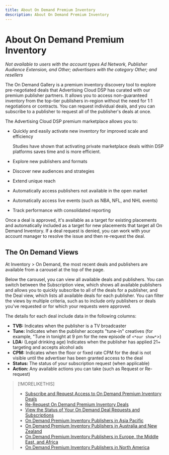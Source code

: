 ```yaml
---
title: About On Demand Premium Inventory
description: About On Demand Premium Inventory
---
```


# About On Demand Premium Inventory

*Not available to users with the account types Ad Network, Publisher Audience Extension, and Other; advertisers with the category Other; and resellers*

The On Demand Gallery is a premium inventory discovery tool to explore pre-negotiated deals that Advertising Cloud DSP has curated with our premium publisher partners. It allows you to access non-guaranteed inventory from the top-tier publishers in-region without the need for 1:1 negotiations or contracts. You can request individual deals, and you can subscribe to a publisher to request all of the publisher's deals at once.

The Advertising Cloud DSP premium marketplace allows you to:

* Quickly and easily activate new inventory for improved scale and efficiency

   Studies have shown that activating private marketplace deals within DSP platforms saves time and is more efficient.

* Explore new publishers and formats
* Discover new audiences and strategies
* Extend unique reach  
* Automatically access publishers not available in the open market
* Automatically access live events (such as NBA, NFL, and NHL events)
* Track performance with consolidated reporting

Once a deal is approved, it's available as a target for existing placements and automatically included as a target for new placements that target all On Demand Inventory. If a deal request is denied, you can work with your account manager to resolve the issue and then re-request the deal.

## The On Demand Views

At Inventory > On Demand, the most recent deals and publishers <!-- how recent? --> are available from a carousel at the top of the page.

Below the carousel, you can view all available deals and publishers. You can switch between the Subscription view, which shows all available publishers and allows you to quickly subscribe to all of the deals for a publisher, and the Deal view, which lists all available deals for each publisher. You can filter the views by multiple criteria, such as to include only publishers or deals you've requested or for which your requests were approved.

The details for each deal include data in the following columns:

* **TVB:** Indicates when the publisher is a TV broadcaster
* **Tune:** Indicates when the publisher accepts "tune-in" creatives (for example, "Tune in tonight at 9 pm for the new episode of `<*our show*`>)
* **LDA:** (Legal drinking age) Indicates when the publisher has applied 21+ targeting and accepts alcohol ads
* **CPM:** Indicates when the floor or fixed rate CPM for the deal is not visible until the advertiser has been granted access to the deal
* **Status:** The status of your subscription request (when applicable)
* **Action:** Any available actions you can take (such as Request or Re-request)

>[!MORELIKETHIS]
>
>* [Subscribe and Request Access to On Demand Premium Inventory Deals](on-demand-inventory-subscribe.md)
>* [Re-Request On Demand Premium Inventory Deals](on-demand-inventory-rerequest.md)
>* [View the Status of Your On Demand Deal Requests and Subscriptions](on-demand-inventory-view-status.md)
>* [On Demand Premium Inventory Publishers in Asia Pacific](on-demand-inventory-publishers-apac.md)
>* [On Demand Premium Inventory Publishers in Australia and New Zealand](on-demand-inventory-publishers-anz.md)
>* [On Demand Premium Inventory Publishers in Europe, the Middle East, and Africa](on-demand-inventory-publishers-emea.md)
>* [On Demand Premium Inventory Publishers in North America](on-demand-inventory-publishers-na.md)
